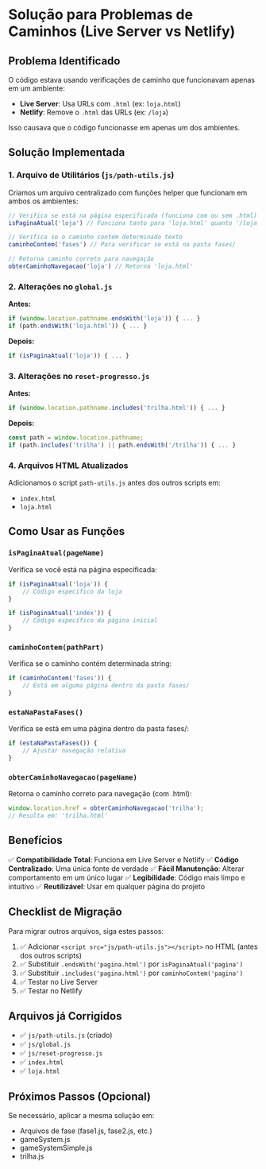 # Solução para Problemas de Caminhos (Live Server vs Netlify)

## Problema Identificado

O código estava usando verificações de caminho que funcionavam apenas em um ambiente:
- **Live Server**: Usa URLs com `.html` (ex: `loja.html`)
- **Netlify**: Remove o `.html` das URLs (ex: `/loja`)

Isso causava que o código funcionasse em apenas um dos ambientes.

## Solução Implementada

### 1. Arquivo de Utilitários (`js/path-utils.js`)

Criamos um arquivo centralizado com funções helper que funcionam em ambos os ambientes:

```javascript
// Verifica se está na página especificada (funciona com ou sem .html)
isPaginaAtual('loja') // Funciona tanto para 'loja.html' quanto '/loja'

// Verifica se o caminho contém determinado texto
caminhoContem('fases') // Para verificar se está na pasta fases/

// Retorna caminho correto para navegação
obterCaminhoNavegacao('loja') // Retorna 'loja.html'
```

### 2. Alterações no `global.js`

**Antes:**
```javascript
if (window.location.pathname.endsWith('loja')) { ... }
if (path.endsWith('loja.html')) { ... }
```

**Depois:**
```javascript
if (isPaginaAtual('loja')) { ... }
```

### 3. Alterações no `reset-progresso.js`

**Antes:**
```javascript
if (window.location.pathname.includes('trilha.html')) { ... }
```

**Depois:**
```javascript
const path = window.location.pathname;
if (path.includes('trilha') || path.endsWith('/trilha')) { ... }
```

### 4. Arquivos HTML Atualizados

Adicionamos o script `path-utils.js` antes dos outros scripts em:
- `index.html`
- `loja.html`

## Como Usar as Funções

### `isPaginaAtual(pageName)`
Verifica se você está na página especificada:
```javascript
if (isPaginaAtual('loja')) {
    // Código específico da loja
}

if (isPaginaAtual('index')) {
    // Código específico da página inicial
}
```

### `caminhoContem(pathPart)`
Verifica se o caminho contém determinada string:
```javascript
if (caminhoContem('fases')) {
    // Está em alguma página dentro da pasta fases/
}
```

### `estaNaPastaFases()`
Verifica se está em uma página dentro da pasta fases/:
```javascript
if (estaNaPastaFases()) {
    // Ajustar navegação relativa
}
```

### `obterCaminhoNavegacao(pageName)`
Retorna o caminho correto para navegação (com .html):
```javascript
window.location.href = obterCaminhoNavegacao('trilha');
// Resulta em: 'trilha.html'
```

## Benefícios

✅ **Compatibilidade Total**: Funciona em Live Server e Netlify
✅ **Código Centralizado**: Uma única fonte de verdade
✅ **Fácil Manutenção**: Alterar comportamento em um único lugar
✅ **Legibilidade**: Código mais limpo e intuitivo
✅ **Reutilizável**: Usar em qualquer página do projeto

## Checklist de Migração

Para migrar outros arquivos, siga estes passos:

1. ✅ Adicionar `<script src="js/path-utils.js"></script>` no HTML (antes dos outros scripts)
2. ✅ Substituir `.endsWith('pagina.html')` por `isPaginaAtual('pagina')`
3. ✅ Substituir `.includes('pagina.html')` por `caminhoContem('pagina')`
4. ✅ Testar no Live Server
5. ✅ Testar no Netlify

## Arquivos já Corrigidos

- ✅ `js/path-utils.js` (criado)
- ✅ `js/global.js`
- ✅ `js/reset-progresso.js`
- ✅ `index.html`
- ✅ `loja.html`

## Próximos Passos (Opcional)

Se necessário, aplicar a mesma solução em:
- Arquivos de fase (fase1.js, fase2.js, etc.)
- gameSystem.js
- gameSystemSimple.js
- trilha.js
